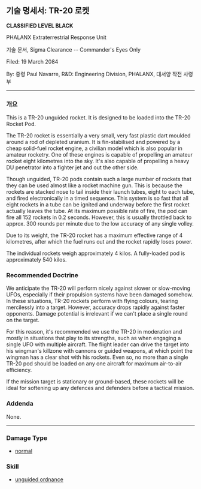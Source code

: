 ## 기술 명세서: TR-20 로켓

**CLASSIFIED LEVEL BLACK**

PHALANX Extraterrestrial Response Unit

기술 문서, Sigma Clearance -- Commander's Eyes Only

Filed: 19 March 2084

By: 중령 Paul Navarre, R&D: Engineering Division, PHALANX, 대서양 작전
사령부

------------------------------------------------------------------------

### 개요

This is a TR-20 unguided rocket. It is designed to be loaded into the
TR-20 Rocket Pod.

The TR-20 rocket is essentially a very small, very fast plastic dart
moulded around a rod of depleted uranium. It is fin-stabilised and
powered by a cheap solid-fuel rocket engine, a civilian model which is
also popular in amateur rocketry. One of these engines is capable of
propelling an amateur rocket eight kilometres into the sky. It's also
capable of propelling a heavy DU penetrator into a fighter jet and out
the other side.

Though unguided, TR-20 pods contain such a large number of rockets that
they can be used almost like a rocket machine gun. This is because the
rockets are stacked nose to tail inside their launch tubes, eight to
each tube, and fired electronically in a timed sequence. This system is
so fast that all eight rockets in a tube can be ignited and underway
before the first rocket actually leaves the tube. At its maximum
possible rate of fire, the pod can fire all 152 rockets in 0.2 seconds.
However, this is usually throttled back to approx. 300 rounds per minute
due to the low accuracy of any single volley.

Due to its weight, the TR-20 rocket has a maximum effective range of 4
kilometres, after which the fuel runs out and the rocket rapidly loses
power.

The individual rockets weigh approximately 4 kilos. A fully-loaded pod
is approximately 540 kilos.

### Recommended Doctrine

We anticipate the TR-20 will perform nicely against slower or
slow-moving UFOs, especially if their propulsion systems have been
damaged somehow. In these situations, TR-20 rockets perform with flying
colours, tearing mercilessly into a target. However, accuracy drops
rapidly against faster opponents. Damage potential is irrelevant if we
can't place a single round on the target.

For this reason, it's recommended we use the TR-20 in moderation and
mostly in situations that play to its strengths, such as when engaging a
single UFO with multiple aircraft. The flight leader can drive the
target into his wingman's killzone with cannons or guided weapons, at
which point the wingman has a clear shot with his rockets. Even so, no
more than a single TR-20 pod should be loaded on any one aircraft for
maximum air-to-air efficiency.

If the mission target is stationary or ground-based, these rockets will
be ideal for softening up any defences and defenders before a tactical
mission.

### Addenda

None.

------------------------------------------------------------------------

### Damage Type

- [normal](Damage/normal "wikilink")

### Skill

- [unguided ordnance](Skills/unguided "wikilink")